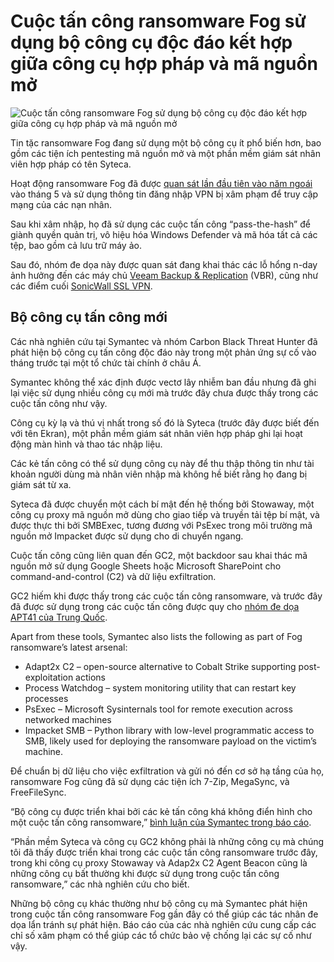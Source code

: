 # Cuộc tấn công ransomware Fog sử dụng bộ công cụ độc đáo kết hợp giữa công cụ hợp pháp và mã nguồn mở

![Cuộc tấn công ransomware Fog sử dụng bộ công cụ độc đáo kết hợp giữa công cụ hợp pháp và mã nguồn mở](https://www.bleepstatic.com/content/hl-images/2024/06/06/Fog-ransomware.jpg)

Tin tặc ransomware Fog đang sử dụng một bộ công cụ ít phổ biến hơn, bao gồm các tiện ích pentesting mã nguồn mở và một phần mềm giám sát nhân viên hợp pháp có tên Syteca.

Hoạt động ransomware Fog đã được [quan sát lần đầu tiên vào năm ngoái](https://www.bleepingcomputer.com/news/security/new-fog-ransomware-targets-us-education-sector-via-breached-vpns/) vào tháng 5 và sử dụng thông tin đăng nhập VPN bị xâm phạm để truy cập mạng của các nạn nhân.

Sau khi xâm nhập, họ đã sử dụng các cuộc tấn công “pass-the-hash” để giành quyền quản trị, vô hiệu hóa Windows Defender và mã hóa tất cả các tệp, bao gồm cả lưu trữ máy ảo.

Sau đó, nhóm đe dọa này được quan sát đang khai thác các lỗ hổng n-day ảnh hưởng đến các máy chủ [Veeam Backup & Replication](https://www.bleepingcomputer.com/news/security/akira-and-fog-ransomware-now-exploiting-critical-veeam-rce-flaw/) (VBR), cũng như các điểm cuối [SonicWall SSL VPN](https://www.bleepingcomputer.com/news/security/fog-ransomware-targets-sonicwall-vpns-to-breach-corporate-networks/).

## Bộ công cụ tấn công mới

Các nhà nghiên cứu tại Symantec và nhóm Carbon Black Threat Hunter đã phát hiện bộ công cụ tấn công độc đáo này trong một phản ứng sự cố vào tháng trước tại một tổ chức tài chính ở châu Á.

Symantec không thể xác định được vectơ lây nhiễm ban đầu nhưng đã ghi lại việc sử dụng nhiều công cụ mới mà trước đây chưa được thấy trong các cuộc tấn công như vậy.

Công cụ kỳ lạ và thú vị nhất trong số đó là Syteca (trước đây được biết đến với tên Ekran), một phần mềm giám sát nhân viên hợp pháp ghi lại hoạt động màn hình và thao tác nhập liệu.

Các kẻ tấn công có thể sử dụng công cụ này để thu thập thông tin như tài khoản người dùng mà nhân viên nhập mà không hề biết rằng họ đang bị giám sát từ xa.

Syteca đã được chuyển một cách bí mật đến hệ thống bởi Stowaway, một công cụ proxy mã nguồn mở dùng cho giao tiếp và truyền tải tệp bí mật, và được thực thi bởi SMBExec, tương đương với PsExec trong môi trường mã nguồn mở Impacket được sử dụng cho di chuyển ngang.

Cuộc tấn công cũng liên quan đến GC2, một backdoor sau khai thác mã nguồn mở sử dụng Google Sheets hoặc Microsoft SharePoint cho command-and-control (C2) và dữ liệu exfiltration.

GC2 hiếm khi được thấy trong các cuộc tấn công ransomware, và trước đây đã được sử dụng trong các cuộc tấn công được quy cho [nhóm đe dọa APT41 của Trung Quốc](https://www.bleepingcomputer.com/news/security/hackers-abuse-google-command-and-control-red-team-tool-in-attacks/).

Apart from these tools, Symantec also lists the following as part of Fog ransomware’s latest arsenal:

* Adapt2x C2 – open-source alternative to Cobalt Strike supporting post-exploitation actions
* Process Watchdog – system monitoring utility that can restart key processes
* PsExec – Microsoft Sysinternals tool for remote execution across networked machines
* Impacket SMB – Python library with low-level programmatic access to SMB, likely used for deploying the ransomware payload on the victim’s machine.

Để chuẩn bị dữ liệu cho việc exfiltration và gửi nó đến cơ sở hạ tầng của họ, ransomware Fog cũng đã sử dụng các tiện ích 7-Zip, MegaSync, và FreeFileSync.

“Bộ công cụ được triển khai bởi các kẻ tấn công khá không điển hình cho một cuộc tấn công ransomware,” [bình luận của Symantec trong báo cáo](https://symantec-enterprise-blogs.security.com/blogs/threat-intelligence/fog-ransomware-attack).

“Phần mềm Syteca và công cụ GC2 không phải là những công cụ mà chúng tôi đã thấy được triển khai trong các cuộc tấn công ransomware trước đây, trong khi công cụ proxy Stowaway và Adap2x C2 Agent Beacon cũng là những công cụ bất thường khi được sử dụng trong cuộc tấn công ransomware,” các nhà nghiên cứu cho biết.

Những bộ công cụ khác thường như bộ công cụ mà Symantec phát hiện trong cuộc tấn công ransomware Fog gần đây có thể giúp các tác nhân đe dọa lẩn tránh sự phát hiện. Báo cáo của các nhà nghiên cứu cung cấp các chỉ số xâm phạm có thể giúp các tổ chức bảo vệ chống lại các sự cố như vậy.